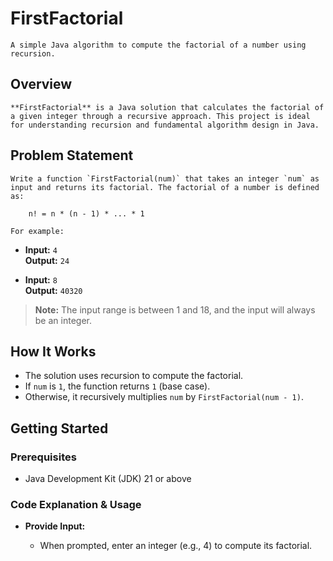 # FirstFactorial

    A simple Java algorithm to compute the factorial of a number using recursion.

## Overview

    **FirstFactorial** is a Java solution that calculates the factorial of a given integer through a recursive approach. This project is ideal for understanding recursion and fundamental algorithm design in Java.

## Problem Statement

    Write a function `FirstFactorial(num)` that takes an integer `num` as input and returns its factorial. The factorial of a number is defined as:

        n! = n * (n - 1) * ... * 1

    For example:

- **Input:** `4`  
  **Output:** `24`

- **Input:** `8`  
  **Output:** `40320`

> **Note:** The input range is between 1 and 18, and the input will always be an integer.

## How It Works

- The solution uses recursion to compute the factorial.
- If `num` is `1`, the function returns `1` (base case).
- Otherwise, it recursively multiplies `num` by `FirstFactorial(num - 1)`.

## Getting Started

### Prerequisites

- Java Development Kit (JDK) 21 or above

### Code Explanation & Usage

- **Provide Input:**

    - When prompted, enter an integer (e.g., 4) to compute its factorial.